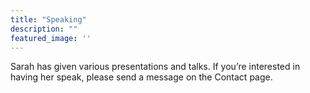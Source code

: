 ```yaml
---
title: "Speaking"
description: ""
featured_image: ''
---
```


Sarah has given various presentations and talks. If you’re interested in having her speak, please send a message on the Contact page.

